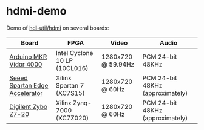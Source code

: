 # hdmi-demo

Demo of [hdl-util/hdmi](https://github.com/hdl-util/hdmi/) on several boards:

|Board|FPGA|Video|Audio|
|---|---|---|---|
|[Arduino MKR Vidor 4000](https://store.arduino.cc/usa/mkr-vidor-4000)|Intel Cyclone 10 LP (10CL016)|1280x720 @ 59.94Hz|PCM 24-bit 48KHz|
|[Seeed Spartan Edge Accelerator](https://www.seeedstudio.com/Spartan-Edge-Accelerator-Board-p-4261.html)|Xilinx Spartan 7 (XC7S15)|1280x720 @ 60Hz|PCM 24-bit 48KHz (approximately)|
|[Digilent Zybo Z7-20](https://digilent.com/shop/zybo-z7-zynq-7000-arm-fpga-soc-development-board/)|Xilinx Zynq-7000 (XC7Z020)|1280x720 @ 60Hz|PCM 24-bit 48KHz (approximately)|
